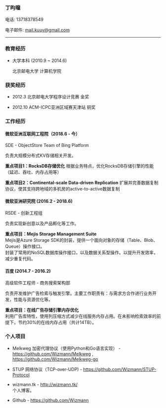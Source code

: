 ### 丁昀曈

电话: 13718378549

电子邮件: mail.kuuy@gmail.com

<hr />

### 教育经历

* 大学本科 (2010.9 ~ 2014.6)
    
    北京邮电大学 计算机学院

### 获奖经历

* 2012.3    北京邮电大学程序设计竞赛  金奖

* 2012.10   ACM-ICPC亚洲区域赛天津站 铜奖

### 工作经历

#### 微软亚洲互联网工程院（2018.6 - 今）

SDE - ObjectStore Team of Bing Platform

负责大规模分布式KV存储相关开发。

**重点项目1：RocksDB存储优化**
根据业务特点，优化RocksDB存储引擎的性能（延迟、吞吐、内存占用等）

**重点项目2：Continental-scale Data-driven Replication**
扩展并完善数据复制协议，使其支持跨地域的多机房的active-to-active数据复制

#### 微软亚洲研究院 (2016.2 - 2018.6)

RSDE - 创新工程组

负责实现新创意以及产品孵化等工作。

**重点项目：Mejis Storage Management Suite**       
Mejis是Azure Storage SDK的封装，提供一个面向对象的存储（Table、Blob、Queue）操作接口。          
封装了常用的NoSQL数据库操作接口，以及数据关系型操作。以提升开发效率，减少重复代码。

#### 百度 (2014.7 - 2016.2)

高级软件工程师 - 商务搜索架构部

负责开发维护广告检索与触发引擎。主要工作职责有：与需求方合作进行业务开发，性能与资源优化等。

**重点项目：在线广告存储引擎内存优化**             
利用广告库特性，使用列压缩方式减少在线服务内存占用。在未影响检索效率的前提下，节约30%的在线内存占用（共计14TB）。

### 个人项目

* Melkweg 加密代理协议（使用Python和Go语言实现）  - https://github.com/Wizmann/Melkweg , https://github.com/Wizmann/Melkweg-go   

* STUP 网络协议（TCP-over-UDP) - https://github.com/Wizmann/STUP-Protocol      

* wizmann.tk - http://wizmann.tk/      
个人博客。

* Github - https://github.com/Wizmann

